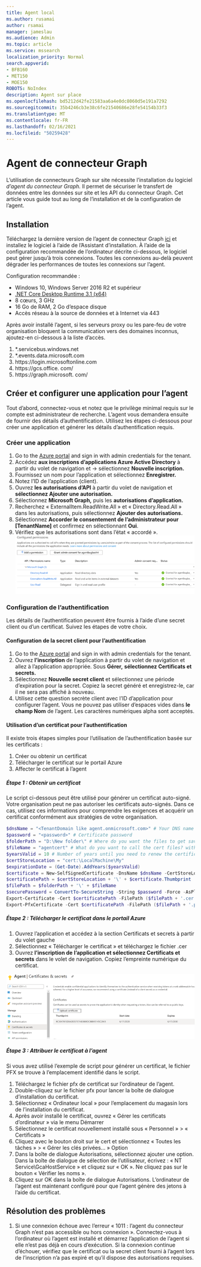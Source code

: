```yaml
---
title: Agent local
ms.author: rusamai
author: rsamai
manager: jameslau
ms.audience: Admin
ms.topic: article
ms.service: mssearch
localization_priority: Normal
search.appverid:
- BFB160
- MET150
- MOE150
ROBOTS: NoIndex
description: Agent sur place
ms.openlocfilehash: bd5212d42fe21583aa6a4e0dc8060d5e191a7292
ms.sourcegitcommit: 35b4246cb3e38c6fe21540686e28fe54154b33f3
ms.translationtype: MT
ms.contentlocale: fr-FR
ms.lasthandoff: 02/16/2021
ms.locfileid: "50259428"
---
```

# <a name="graph-connector-agent"></a>Agent de connecteur Graph

L’utilisation de connecteurs Graph sur site nécessite l’installation du logiciel *d’agent du connecteur Graph.* Il permet de sécuriser le transfert de données entre les données sur site et les API du connecteur Graph. Cet article vous guide tout au long de l’installation et de la configuration de l’agent.

## <a name="installation"></a>Installation

Téléchargez la dernière version de l’agent de connecteur Graph [ici](https://aka.ms/gcadownload) et installez le logiciel à l’aide de l’Assistant d’installation. À l’aide de la configuration recommandée de l’ordinateur décrite ci-dessous, le logiciel peut gérer jusqu’à trois connexions. Toutes les connexions au-delà peuvent dégrader les performances de toutes les connexions sur l’agent.

Configuration recommandée :

* Windows 10, Windows Server 2016 R2 et supérieur
* [.NET Core Desktop Runtime 3.1 (x64)](https://dotnet.microsoft.com/download/dotnet-core/3.1)
* 8 cœurs, 3 GHz
* 16 Go de RAM, 2 Go d’espace disque
* Accès réseau à la source de données et à Internet via 443

Après avoir installé l’agent, si les serveurs proxy ou les pare-feu de votre organisation bloquent la communication vers des domaines inconnus, ajoutez-en ci-dessous à la liste d’accès.

1. *.servicebus.windows.net
2. *.events.data.microsoft.com
3. https://<span>login.microsoftonline.</span>com
4. https://<span>gcs.office.</span> com/
5. https://<span>graph.microsoft.</span> com/


## <a name="create-and-configure-an-app-for-the-agent"></a>Créer et configurer une application pour l’agent  

Tout d’abord, connectez-vous et notez que le privilège minimal requis sur le compte est administrateur de recherche. L’agent vous demandera ensuite de fournir des détails d’authentification. Utilisez les étapes ci-dessous pour créer une application et générer les détails d’authentification requis.

### <a name="create-an-app"></a>Créer une application

1. Go to the [Azure portal](https://portal.azure.com) and sign in with admin credentials for the tenant.
2. Accédez **aux inscriptions d’applications Azure Active Directory** à partir du volet de navigation et  ->   sélectionnez **Nouvelle inscription.**
3. Fournissez un nom pour l’application et sélectionnez **Enregistrer.**
4. Notez l’ID de l’application (client).
5. Ouvrez **les autorisations d’API** à partir du volet de navigation et **sélectionnez Ajouter une autorisation.**
6. Sélectionnez **Microsoft Graph,** puis les **autorisations d’application.**
7. Recherchez « ExternalItem.ReadWrite.All » et « Directory.Read.All » dans les autorisations, puis sélectionnez **Ajouter des autorisations.**
8. Sélectionnez **Accorder le consentement de l’administrateur pour [TenantName]** et confirmez en sélectionnant **Oui**.
9. Vérifiez que les autorisations sont dans l’état « accordé ».
     ![Autorisations affichées en vert sur la colonne de droite.](media/onprem-agent/granted-state.png)

### <a name="configure-authentication"></a>Configuration de l’authentification

Les détails de l’authentification peuvent être fournis à l’aide d’une secret client ou d’un certificat. Suivez les étapes de votre choix.

#### <a name="configuring-the-client-secret-for-authentication"></a>Configuration de la secret client pour l’authentification

1. Go to the [Azure portal](https://portal.azure.com) and sign in with admin credentials for the tenant.
2. Ouvrez **l’inscription** de l’application à partir du volet de navigation et allez à l’application appropriée. Sous **Gérer,** **sélectionnez Certificats et secrets.**
3. Sélectionnez **Nouvelle secret client** et sélectionnez une période d’expiration pour la secret. Copiez la secret généré et enregistrez-le, car il ne sera pas affiché à nouveau.
4. Utilisez cette question secrète client avec l’ID d’application pour configurer l’agent. Vous ne pouvez pas utiliser d’espaces vides dans **le champ Nom** de l’agent. Les caractères numériques alpha sont acceptés.

#### <a name="using-a-certificate-for-authentication"></a>Utilisation d’un certificat pour l’authentification

Il existe trois étapes simples pour l’utilisation de l’authentification basée sur les certificats :

1. Créer ou obtenir un certificat
1. Télécharger le certificat sur le portail Azure
1. Affecter le certificat à l’agent

##### <a name="step-1-get-a-certificate"></a>Étape 1 : Obtenir un certificat

Le script ci-dessous peut être utilisé pour générer un certificat auto-signé. Votre organisation peut ne pas autoriser les certificats auto-signés. Dans ce cas, utilisez ces informations pour comprendre les exigences et acquérir un certificat conformément aux stratégies de votre organisation.

```Powershell
$dnsName = "<TenantDomain like agent.onmicrosoft.com>" # Your DNS name
$password = "<password>" # Certificate password
$folderPath = "D:\New folder\" # Where do you want the files to get saved to? The folder needs to exist.
$fileName = "agentcert" # What do you want to call the cert files? without the file extension
$yearsValid = 10 # Number of years until you need to renew the certificate
$certStoreLocation = "cert:\LocalMachine\My"
$expirationDate = (Get-Date).AddYears($yearsValid)
$certificate = New-SelfSignedCertificate -DnsName $dnsName -CertStoreLocation $certStoreLocation -NotAfter $expirationDate -KeyExportPolicy Exportable -KeySpec Signature
$certificatePath = $certStoreLocation + '\' + $certificate.Thumbprint
$filePath = $folderPath + '\' + $fileName
$securePassword = ConvertTo-SecureString -String $password -Force -AsPlainText
Export-Certificate -Cert $certificatePath -FilePath ($filePath + '.cer')
Export-PfxCertificate -Cert $certificatePath -FilePath ($filePath + '.pfx') -Password $securePassword
```

##### <a name="step-2-upload-the-certificate-in-the-azure-portal"></a>Étape 2 : Télécharger le certificat dans le portail Azure

1. Ouvrez l’application et accédez à la section Certificats et secrets à partir du volet gauche
1. Sélectionnez « Télécharger le certificat » et téléchargez le fichier .cer
1. Ouvrez **l’inscription de** **l’application et sélectionnez Certificats et secrets** dans le volet de navigation. Copiez l’empreinte numérique du certificat.

![Liste des certificats miniatures lorsque certificats et secrets sont sélectionnés dans le volet gauche](media/onprem-agent/certificates.png)

##### <a name="step-3-assign-the-certificate-to-the-agent"></a>Étape 3 : Attribuer le certificat à l’agent

Si vous avez utilisé l’exemple de script pour générer un certificat, le fichier PFX se trouve à l’emplacement identifié dans le script.

1. Téléchargez le fichier pfx de certificat sur l’ordinateur de l’agent.
1. Double-cliquez sur le fichier pfx pour lancer la boîte de dialogue d’installation du certificat.
1. Sélectionnez « Ordinateur local » pour l’emplacement du magasin lors de l’installation du certificat.
1. Après avoir installé le certificat, ouvrez « Gérer les certificats d’ordinateur » via le menu Démarrer
1. Sélectionnez le certificat nouvellement installé sous « Personnel » > « Certificats »
1. Cliquez avec le bouton droit sur le cert et sélectionnez « Toutes les tâches » > « Gérer les clés privées... » Option
1. Dans la boîte de dialogue Autorisations, sélectionnez ajouter une option. Dans la boîte de dialogue de sélection de l’utilisateur, écrivez : « NT Service\GcaHostService » et cliquez sur « OK ». Ne cliquez pas sur le bouton « Vérifier les noms ».
1. Cliquez sur OK dans la boîte de dialogue Autorisations. L’ordinateur de l’agent est maintenant configuré pour que l’agent génère des jetons à l’aide du certificat.

## <a name="troubleshooting"></a>Résolution des problèmes
1. Si une connexion échoue avec l’erreur « 1011 : l’agent du connecteur Graph n’est pas accessible ou hors connexion ». Connectez-vous à l’ordinateur où l’agent est installé et démarrez l’application de l’agent si elle n’est pas déjà en cours d’exécution. Si la connexion continue d’échouer, vérifiez que le certificat ou la secret client fourni à l’agent lors de l’inscription n’a pas expiré et qu’il dispose des autorisations requises.
